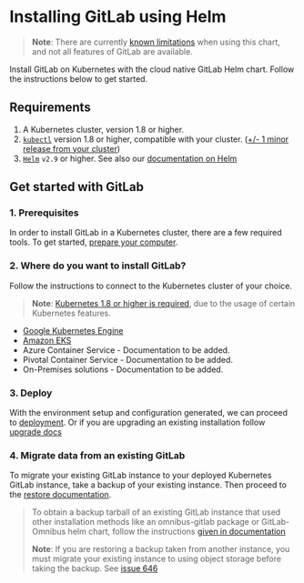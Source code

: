 # Installing GitLab using Helm
> **Note**: There are currently [known limitations](../../README.md#known-issues-and-limitations) when using this chart, and not all features of GitLab are available.

Install GitLab on Kubernetes with the cloud native GitLab Helm chart. Follow the instructions below to get started.

## Requirements

1. A Kubernetes cluster, version 1.8 or higher.
1. [`kubectl`](https://kubernetes.io/docs/tasks/tools/install-kubectl/#install-kubectl) version 1.8 or higher, compatible with your cluster. ([+/- 1 minor release from your cluster](https://kubernetes.io/docs/tasks/tools/install-kubectl/#before-you-begin))
1. [`Helm`](https://docs.helm.sh/using_helm/#installing-helm) `v2.9` or higher. See also our [documentation on Helm](../helm/README.md)

## Get started with GitLab

### 1. Prerequisites

In order to install GitLab in a Kubernetes cluster, there are a few required tools. To get started, [prepare your computer](tools.md).

### 2. Where do you want to install GitLab?

Follow the instructions to connect to the Kubernetes cluster of your choice.

> **Note**: [Kubernetes 1.8 or higher is required](#requirements), due to the usage of certain Kubernetes features.

* [Google Kubernetes Engine][]
* [Amazon EKS](../cloud/eks.md)
* Azure Container Service - Documentation to be added.
* Pivotal Container Service - Documentation to be added.
* On-Premises solutions - Documentation to be added.

### 3. Deploy

With the environment setup and configuration generated,
we can proceed to [deployment][]. Or if you are upgrading an existing
installation follow [upgrade docs][]

### 4. Migrate data from an existing GitLab

To migrate your existing GitLab instance to your deployed Kubernetes GitLab instance, take a backup of your existing instance.
Then proceed to the [restore documentation](../backup-restore/README.md#restoring-a-gitLab-installation).

> To obtain a backup tarball of an existing GitLab instance that used other installation methods like an omnibus-gitlab package or GitLab-Omnibus helm chart, follow the instructions [given in documentation](https://docs.gitlab.com/ee/raketasks/backup_restore.html#creating-a-backup-of-the-gitlab-system)
>
> **Note**: If you are restoring a backup taken from another instance, you must migrate your existing instance to using object storage before taking the backup. See [issue 646](https://gitlab.com/charts/gitlab/issues/646)

[Google Kubernetes Engine]: ../cloud/gke.md
[resources]: resources.md
[deployment]: deployment.md
[upgrade docs]: upgrade.md
